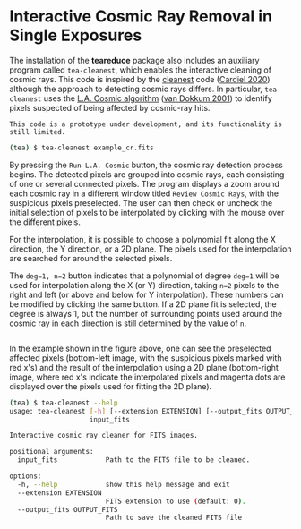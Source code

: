 # Interactive Cosmic Ray Removal in Single Exposures

The installation of the **teareduce** package also includes an auxiliary
program called `tea-cleanest`, which enables the interactive cleaning of cosmic
rays. This code is inspired by the
[cleanest](https://cleanest.readthedocs.io/en/latest/) code ([Cardiel
2020](https://articles.adsabs.harvard.edu/pdf/2020ASPC..522..723C)) although
the approach to detecting cosmic rays differs. In particular, `tea-cleanest`
uses the [L.A.  Cosmic algorithm](http://www.astro.yale.edu/dokkum/lacosmic/)
([van Dokkum 2001](https://iopscience.iop.org/article/10.1086/323894/pdf)) to
identify pixels suspected of being affected by cosmic-ray hits.

```{warning}
This code is a prototype under development, and its functionality is
still limited.
```

```bash
(tea) $ tea-cleanest example_cr.fits
```

By pressing the `Run L.A. Cosmic` button, the cosmic ray detection process
begins. The detected pixels are grouped into cosmic rays, each consisting of
one or several connected pixels. The program displays a zoom around each cosmic
ray in a different window titled `Review Cosmic Rays`, with the suspicious
pixels preselected. The user can then check or uncheck the initial selection of
pixels to be interpolated by clicking with the mouse over the different pixels.

For the interpolation, it is possible to choose a polynomial fit along the X
direction, the Y direction, or a 2D plane. The pixels used for the
interpolation are searched for around the selected pixels.

The `deg=1, n=2` button indicates that a polynomial of degree `deg=1`
will be used for interpolation along the X (or Y) direction, taking `n=2`
pixels to the right and left (or above and below for Y interpolation). These
numbers can be modified by clicking the same button. If a 2D plane fit is
selected, the degree is always 1, but the number of surrounding points used
around the cosmic ray in each direction is still determined by the value of
`n`.

```{image} images/example.png
```

In the example shown in the figure above, one can see the preselected affected
pixels (bottom-left image, with the suspicious pixels marked with red x's)
and the result of the interpolation using a 2D plane (bottom-right image, where
red x's indicate the interpolated pixels and magenta dots are displayed over
the pixels used for fitting the 2D plane).

```bash
(tea) $ tea-cleanest --help
usage: tea-cleanest [-h] [--extension EXTENSION] [--output_fits OUTPUT_FITS]
                    input_fits

Interactive cosmic ray cleaner for FITS images.

positional arguments:
  input_fits            Path to the FITS file to be cleaned.

options:
  -h, --help            show this help message and exit
  --extension EXTENSION
                        FITS extension to use (default: 0).
  --output_fits OUTPUT_FITS
                        Path to save the cleaned FITS file
```
